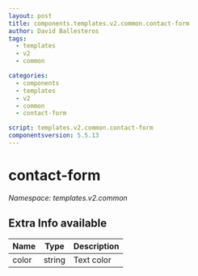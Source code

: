 ```yaml
---
layout: post
title: components.templates.v2.common.contact-form
author: David Ballesteros
tags:
  - templates
  - v2
  - common

categories:
  - components
  - templates
  - v2
  - common
  - contact-form

script: templates.v2.common.contact-form
componentsversion: 5.5.13
---
```

# contact-form

*Namespace: templates.v2.common*

## Extra Info available

| Name | Type | Description |
| --- | --- | --- |
| color | string | Text color |